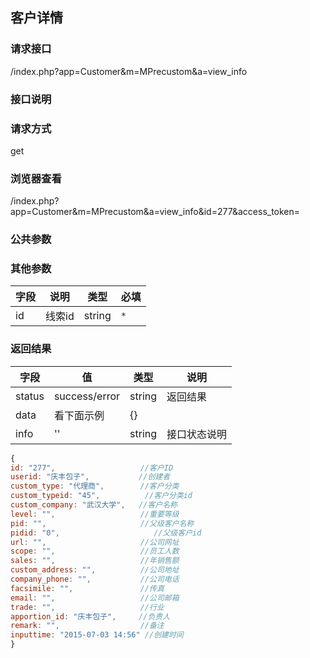 ## 客户详情
### **请求接口**
/index.php?app=Customer&m=MPrecustom&a=view_info

### **接口说明**

### **请求方式**
get

### **浏览器查看**
/index.php?app=Customer&m=MPrecustom&a=view_info&id=277&access_token=

### **公共参数** 

### **其他参数**
|字段       |说明            |类型    |必填           |
| --------- |--------      |--------|--------       |
|id     |线索id | string | `*`         |


### **返回结果**
|字段       |值             |类型    |说明           |
| --------- |--------      |--------|--------       |
|status     |success/error |string |返回结果         |
|data       |看下面示例 | {} ||
|info       | '' | string | 接口状态说明  |

``` javascript
{
id: "277",                   //客户ID
userid: "庆丰包子",           //创建者
custom_type: "代理商",        //客户分类 
custom_typeid: "45",          //客户分类id 
custom_company: "武汉大学",   //客户名称
level: "",                   //重要等级
pid: "",                     //父级客户名称
pidid: "0",                     //父级客户id
url: "",                     //公司网址
scope: "",                   //员工人数
sales: "",                   //年销售额
custom_address: "",          //公司地址  
company_phone: "",           //公司电话 
facsimile: "",               //传真
email: "",                   //公司邮箱 
trade: "",                   //行业
apportion_id: "庆丰包子",     //负责人
remark: "",                  //备注 
inputtime: "2015-07-03 14:56" //创建时间
}